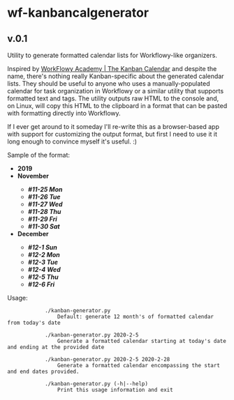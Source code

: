 # wf-kanbancalgenerator
## v.0.1

Utility to generate formatted calendar lists for Workflowy-like organizers.

Inspired by [WorkFlowy Academy | The Kanban Calendar](https://www.youtube.com/watch?v=cPkWhwv3KMU) and despite the name, there's nothing really Kanban-specific about the generated calendar lists. They should be useful to anyone who uses a manually-populated calendar for task organization in Workflowy or a similar utility that supports formatted text and tags. The utility outputs raw HTML to the console and, on Linux, will copy this HTML to the clipboard in a format that can be pasted with formatting directly into Workflowy.

If I ever get around to it someday I'll re-write this as a browser-based app with support for customizing the output format, but first I need to use it it long enough to convince myself it's useful. :)

Sample of the format:

<ul>
<li><b>2019</b></li>
<li><b>November</b></li>
  <ul>
	<li><b><i>#11-25 Mon</i></b></li>
	<li><b><i>#11-26 Tue</i></b></li>
	<li><b><i>#11-27 Wed</i></b></li>
	<li><b><i>#11-28 Thu</i></b></li>
	<li><b><i>#11-29 Fri</i></b></li>
	<li><b><i>#11-30 Sat</i></b></li>
  </ul>
<li><b>December</b></li>
  <ul>
	<li><b><i>#12-1 Sun</i></b></li>
	<li><b><i>#12-2 Mon</i></b></li>
	<li><b><i>#12-3 Tue</i></b></li>
	<li><b><i>#12-4 Wed</i></b></li>
	<li><b><i>#12-5 Thu</i></b></li>
	<li><b><i>#12-6 Fri</i></b></li>
  </ul>
</ul>

Usage:

                ./kanban-generator.py
                    Default: generate 12 month's of formatted calendar from today's date

                ./kanban-generator.py 2020-2-5
                    Generate a formatted calendar starting at today's date and ending at the provided date

                ./kanban-generator.py 2020-2-5 2020-2-28
                    Generate a formatted calendar encompassing the start and end dates provided.

                ./kanban-generator.py (-h|--help)
                    Print this usage information and exit

                
